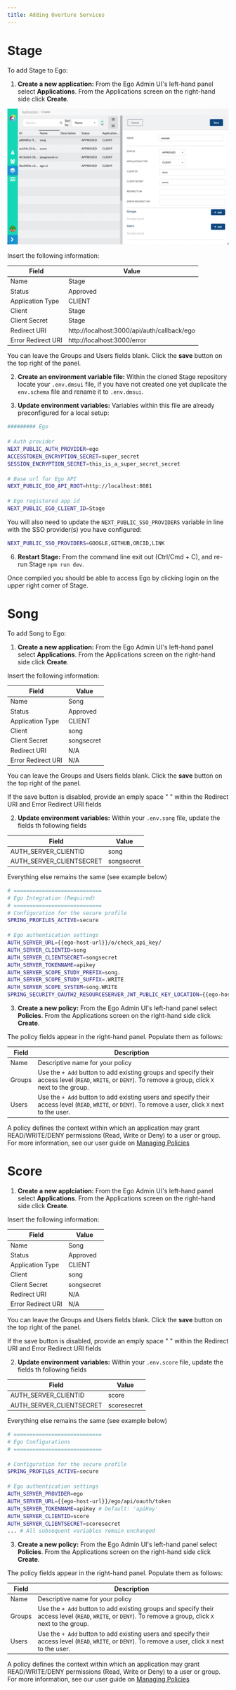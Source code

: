 ```yaml
---
title: Adding Overture Services
---
```


# Stage

To add Stage to Ego:

1. **Create a new application:** From the Ego Admin UI's left-hand panel select **Applications**. From the Applications screen on the right-hand side click **Create**.

![Entity](../assets/exampleappcreation.png 'Ego-UI creating a new application')

Insert the following information:

| Field              | Value                                       |
| ------------------ | ------------------------------------------- |
| Name               | Stage                                       |
| Status             | Approved                                    |
| Application Type   | CLIENT                                      |
| Client             | Stage                                       |
| Client Secret      | Stage                                       |
| Redirect URI       | http://localhost:3000/api/auth/callback/ego |
| Error Redirect URI | http://localhost:3000/error                 |

You can leave the Groups and Users fields blank. Click the **save** button on the top right of the panel.

2.  **Create an environment variable file:** Within the cloned Stage repository locate your `.env.dmsui` file, if you have not created one yet duplicate the `env.schema` file and rename it to `.env.dmsui`.

3.  **Update environment variables:** Variables within this file are already preconfigured for a local setup:

```bash
######### Ego

# Auth provider
NEXT_PUBLIC_AUTH_PROVIDER=ego
ACCESSTOKEN_ENCRYPTION_SECRET=super_secret
SESSION_ENCRYPTION_SECRET=this_is_a_super_secret_secret

# Base url for Ego API
NEXT_PUBLIC_EGO_API_ROOT=http://localhost:8081

# Ego registered app id
NEXT_PUBLIC_EGO_CLIENT_ID=Stage
```

You will also need to update the `NEXT_PUBLIC_SSO_PROVIDERS` variable in line with the SSO provider(s) you have configured:

```bash
NEXT_PUBLIC_SSO_PROVIDERS=GOOGLE,GITHUB,ORCID,LINK
```

6. **Restart Stage:** From the command line exit out (Ctrl/Cmd + C), and re-run Stage `npm run dev`.

Once compiled you should be able to access Ego by clicking login on the upper right corner of Stage.

# Song

To add Song to Ego:

1. **Create a new application:** From the Ego Admin UI's left-hand panel select **Applications**. From the Applications screen on the right-hand side click **Create**.

Insert the following information:

| Field              | Value      |
| ------------------ | ---------- |
| Name               | Song       |
| Status             | Approved   |
| Application Type   | CLIENT     |
| Client             | song       |
| Client Secret      | songsecret |
| Redirect URI       | N/A        |
| Error Redirect URI | N/A        |

You can leave the Groups and Users fields blank. Click the **save** button on the top right of the panel.

<Warning>If the save button is disabled, provide an emply space " " within the Redirect URI and Error Redirect URI fields</Warning>

2.  **Update environment variables:** Within your `.env.song` file, update the fields th following fields

| Field                    | Value      |
| ------------------------ | ---------- |
| AUTH_SERVER_CLIENTID     | song       |
| AUTH_SERVER_CLIENTSECRET | songsecret |

Everything else remains the same (see example below)

```bash
# ============================
# Ego Integration (Required)
# ============================
# Configuration for the secure profile
SPRING_PROFILES_ACTIVE=secure

# Ego authentication settings
AUTH_SERVER_URL={{ego-host-url}}/o/check_api_key/
AUTH_SERVER_CLIENTID=song
AUTH_SERVER_CLIENTSECRET=songsecret
AUTH_SERVER_TOKENNAME=apikey
AUTH_SERVER_SCOPE_STUDY_PREFIX=song.
AUTH_SERVER_SCOPE_STUDY_SUFFIX=.WRITE
AUTH_SERVER_SCOPE_SYSTEM=song.WRITE
SPRING_SECURITY_OAUTH2_RESOURCESERVER_JWT_PUBLIC_KEY_LOCATION={{ego-host-url}}/oauth/token/public_key
```

3. **Create a new policy:** From the Ego Admin UI's left-hand panel select **Policies**. From the Applications screen on the right-hand side click **Create**.

The policy fields appear in the right-hand panel. Populate them as follows:

| Field  | Description                                                                                                                                                |
| ------ | ---------------------------------------------------------------------------------------------------------------------------------------------------------- |
| Name   | Descriptive name for your policy                                                                                                                           |
| Groups | Use the `+ Add` button to add existing groups and specify their access level (`READ`, `WRITE`, or `DENY`). To remove a group, click `X` next to the group. |
| Users  | Use the `+ Add` button to add existing users and specify their access level (`READ`, `WRITE`, or `DENY`). To remove a user, click `X` next to the user.    |

<Note title="What is a Policy?">A policy defines the context within which an application may grant READ/WRITE/DENY permissions (Read, Write or Deny) to a user or group. For more information, see our user guide on [Managing Policies](/ego/user-guide/admin-ui/policies/) </Note>

# Score

1. **Create a new applciation:** From the Ego Admin UI's left-hand panel select **Applications**. From the Applications screen on the right-hand side click **Create**.

Insert the following information:

| Field              | Value      |
| ------------------ | ---------- |
| Name               | Song       |
| Status             | Approved   |
| Application Type   | CLIENT     |
| Client             | song       |
| Client Secret      | songsecret |
| Redirect URI       | N/A        |
| Error Redirect URI | N/A        |

You can leave the Groups and Users fields blank. Click the **save** button on the top right of the panel.

<Warning>If the save button is disabled, provide an emply space " " within the Redirect URI and Error Redirect URI fields</Warning>

2.  **Update environment variables:** Within your `.env.score` file, update the fields th following fields

| Field                    | Value       |
| ------------------------ | ----------- |
| AUTH_SERVER_CLIENTID     | score       |
| AUTH_SERVER_CLIENTSECRET | scoresecret |

Everything else remains the same (see example below)

```bash
# ============================
# Ego Configurations
# ============================

# Configuration for the secure profile
SPRING_PROFILES_ACTIVE=secure

# Ego authentication settings
AUTH_SERVER_PROVIDER=ego
AUTH_SERVER_URL={{ego-host-url}}/ego/api/oauth/token
AUTH_SERVER_TOKENNAME=apiKey # Default: 'apiKey'
AUTH_SERVER_CLIENTID=score
AUTH_SERVER_CLIENTSECRET=scoresecret
... # All subsequent variables remain unchanged
```

3. **Create a new policy:** From the Ego Admin UI's left-hand panel select **Policies**. From the Applications screen on the right-hand side click **Create**.

The policy fields appear in the right-hand panel. Populate them as follows:

| Field  | Description                                                                                                                                                |
| ------ | ---------------------------------------------------------------------------------------------------------------------------------------------------------- |
| Name   | Descriptive name for your policy                                                                                                                           |
| Groups | Use the `+ Add` button to add existing groups and specify their access level (`READ`, `WRITE`, or `DENY`). To remove a group, click `X` next to the group. |
| Users  | Use the `+ Add` button to add existing users and specify their access level (`READ`, `WRITE`, or `DENY`). To remove a user, click `X` next to the user.    |

<Note title="What is a Policy?">A policy defines the context within which an application may grant READ/WRITE/DENY permissions (Read, Write or Deny) to a user or group. For more information, see our user guide on [Managing Policies](/ego/user-guide/admin-ui/policies/) </Note>
